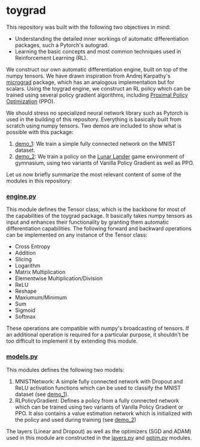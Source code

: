 # toygrad

This repository was built with the following two objectives in mind:

- Understanding the detailed inner workings of automatic differentiation packages, such a Pytorch's autograd.
- Learning the basic concepts and most common techniques used in Reinforcement Learning (RL).

We construct our own automatic differentiation engine, built on top of the numpy tensors. We have drawn inspiration 
from Andrej Karpathy's [micrograd](https://github.com/karpathy/micrograd) package, which has an analogous implementation
but for scalars. Using the toygrad engine, we construct an RL policy which can be trained 
using several policy gradient algorithms, including [Proximal Policy Optimization](https://arxiv.org/pdf/1707.06347.pdf) (PPO). 

We should stress no specialized neural network library such as Pytorch is used in the building of this repository. Everything is basically built from scratch using numpy tensors. Two demos are included to show what is possible with this package:

1. [demo_1](https://github.com/feliperosso/toygrad/tree/main/demo_1): We train a simple fully connected network on the MNIST dataset.
2. [demo_2](https://github.com/feliperosso/toygrad/tree/main/demo_2): We train a policy on the [Lunar Lander](https://gymnasium.farama.org/environments/box2d/lunar_lander/) game environment of gymnasium, using two variants of Vanilla Policy Gradient as well as PPO.

Let us now briefly summarize the most relevant content of some of the modules in this repository:

### [engine.py](https://github.com/feliperosso/toygrad/blob/main/toygrad/engine.py)

This module defines the Tensor class, which is the backbone for most of the capabilities of 
the toygrad package. It basically takes numpy tensors as input and enhances their 
functionality by granting them automatic differentiation capabilities. The following 
forward and backward operations can be implemented on any instance of the Tensor class:

- Cross Entropy
- Addition
- Slicing
- Logarithm
- Matrix Multiplication
- Elementwise Multiplication/Division
- ReLU
- Reshape
- Maxiumum/Minimum
- Sum
- Sigmoid
- Softmax

These operations are compatible with numpy's broadcasting of tensors. If an additional
operation is required for a particular purpose, it shouldn't be too difficult to implement
it by extending this module.

### [models.py](https://github.com/feliperosso/toygrad/blob/main/toygrad/nn/models.py)

This modules defines the following two models:

1. MNISTNetwork: A simple fully connected network with Dropout and ReLU activation functions which can be used to classify the MNIST dataset (see [demo_1](https://github.com/feliperosso/toygrad/tree/main/demo_1)).
2. RLPolicyGradient: Defines a policy from a fully connected network which can be trained using two variants of Vanilla Policy Gradient or PPO. It also contains a value estimation network which is initialized with the policy and used during training (see [demo_2](https://github.com/feliperosso/toygrad/tree/main/demo_2))

The layers (Linear and Dropout) as well as the optimizers (SGD and ADAM) used in this module are constructed in the [layers.py](https://github.com/feliperosso/toygrad/blob/main/toygrad/nn/layers.py) and [optim.py](https://github.com/feliperosso/toygrad/blob/main/toygrad/nn/optim.py) modules.

